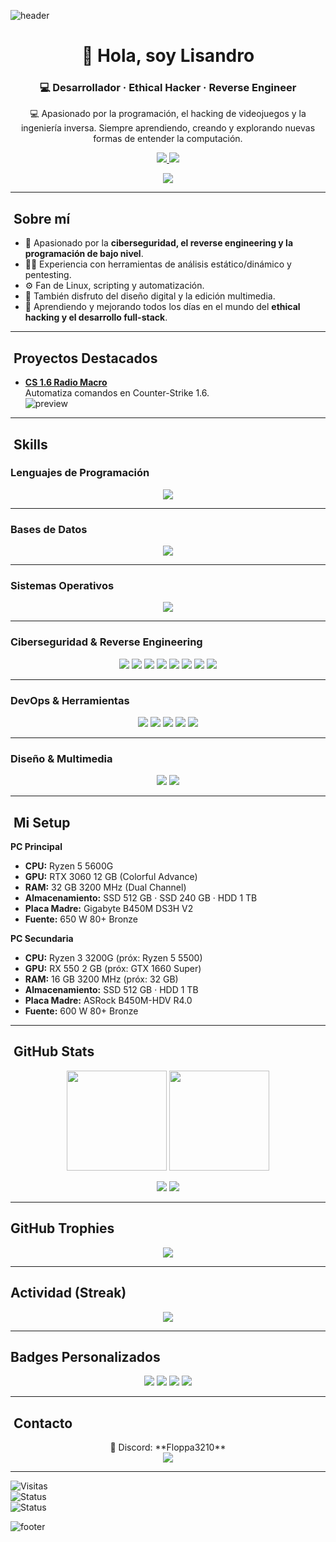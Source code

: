 ![header](https://capsule-render.vercel.app/api?type=waving&color=gradient&height=200&section=header&text=Lisandro&fontSize=60&animation=fadeIn&fontAlignY=35&desc=Hacking%20|%20Reverse%20Engineering%20|%20Code%20Wizard&descAlignY=55&descAlign=50)

<h1 align="center">👋 Hola, soy Lisandro</h1>
<h3 align="center">💻 Desarrollador · Ethical Hacker · Reverse Engineer</h3>

<p align="center">
  💻 Apasionado por la programación, el hacking de videojuegos y la ingeniería inversa.  
  Siempre aprendiendo, creando y explorando nuevas formas de entender la computación.
</p>

<p align="center">
  <a href="https://discord.gg/B8Nm8Ewggg">
    <img src="https://img.shields.io/badge/Discord-Floppa3210-7289da?style=for-the-badge&logo=discord&logoColor=white" />
  </a>
  <a href="https://steamcommunity.com/id/MILEIFAN/">
    <img src="https://img.shields.io/badge/Steam-Profile-000000?style=for-the-badge&logo=steam&logoColor=white" />
  </a>
</p>

<p align="center">
  <img src="https://readme-typing-svg.herokuapp.com?font=Fira+Code&size=25&duration=3500&pause=1000&color=00FF99&center=true&vCenter=true&width=700&lines=💀+Cheater;🔍+Ingeniería+Inversa;⚡+C%2B%2B+·+Python+·+ASM;🚀+Siempre+aprendiendo" />
</p>

---

## ​​​ Sobre mí

- 🚀 Apasionado por la **ciberseguridad, el reverse engineering y la programación de bajo nivel**.  
- 🕵️‍♂️ Experiencia con herramientas de análisis estático/dinámico y pentesting.  
- ⚙️ Fan de Linux, scripting y automatización.  
- 🎨 También disfruto del diseño digital y la edición multimedia.  
- 🌱 Aprendiendo y mejorando todos los días en el mundo del **ethical hacking y el desarrollo full-stack**.

---

## ​ Proyectos Destacados

- **[CS 1.6 Radio Macro](https://github.com/lisandro-bat/spammer-radio)**  
  Automatiza comandos en Counter-Strike 1.6.  
  ![preview](https://raw.githubusercontent.com/lisandro-bat/spammer-radio/main/demo.gif)

---

## ​​ Skills

###  Lenguajes de Programación
<p align="center">
  <img src="https://skillicons.dev/icons?i=python,cpp,assembly,html,css,js,c,cs,java" />
</p>

---

###  Bases de Datos
<p align="center">
  <img src="https://skillicons.dev/icons?i=mysql,sqlite,mongodb,postgres" />
</p>

---

###  Sistemas Operativos
<p align="center">
  <img src="https://skillicons.dev/icons?i=linux,windows,android" />
</p>

---

###  Ciberseguridad & Reverse Engineering
<p align="center">
  <img src="https://skillicons.dev/icons?i=wireshark" />
  <img src="https://img.shields.io/badge/Nmap-%23013243.svg?logo=nmap&logoColor=white&style=for-the-badge" />
  <img src="https://img.shields.io/badge/Burp_Suite-%23FF5722.svg?logo=burpsuite&logoColor=white&style=for-the-badge" />
  <img src="https://img.shields.io/badge/Aircrack--ng-%23007ACC.svg?logo=linux&logoColor=white&style=for-the-badge" />
  <img src="https://img.shields.io/badge/IDA_Pro-%23000000.svg?style=for-the-badge&logoColor=white" />
  <img src="https://img.shields.io/badge/Ghidra-%23FF0000.svg?style=for-the-badge&logoColor=white" />
  <img src="https://img.shields.io/badge/x64dbg-%23000000.svg?style=for-the-badge&logoColor=white" />
  <img src="https://img.shields.io/badge/Cheat%20Engine-%2300BFFF.svg?style=for-the-badge&logoColor=white" />
</p>

---

###  DevOps & Herramientas
<p align="center">
  <img src="https://skillicons.dev/icons?i=docker,git,github,vscode,visualstudio" />
  <img src="https://img.shields.io/badge/PowerShell-%235391FE.svg?logo=powershell&logoColor=white&style=for-the-badge" />
  <img src="https://img.shields.io/badge/OpenVPN-%23EA7E20.svg?logo=openvpn&logoColor=white&style=for-the-badge" />
  <img src="https://img.shields.io/badge/Anydesk-%23EF443B.svg?logo=anydesk&logoColor=white&style=for-the-badge" />
  <img src="https://img.shields.io/badge/TeamViewer-%230066CC.svg?logo=teamviewer&logoColor=white&style=for-the-badge" />
</p>

---

###  Diseño & Multimedia
<p align="center">
  <img src="https://skillicons.dev/icons?i=photoshop" />
  <img src="https://img.shields.io/badge/DaVinci%20Resolve-%23000000.svg?logo=davinciresolve&logoColor=blue&style=for-the-badge" />
</p>

---

## ​​ Mi Setup

**PC Principal**  
- **CPU:** Ryzen 5 5600G  
- **GPU:** RTX 3060 12 GB (Colorful Advance)  
- **RAM:** 32 GB 3200 MHz (Dual Channel)  
- **Almacenamiento:** SSD 512 GB · SSD 240 GB · HDD 1 TB  
- **Placa Madre:** Gigabyte B450M DS3H V2  
- **Fuente:** 650 W 80+ Bronze  

**PC Secundaria**  
- **CPU:** Ryzen 3 3200G (próx: Ryzen 5 5500)  
- **GPU:** RX 550 2 GB (próx: GTX 1660 Super)  
- **RAM:** 16 GB 3200 MHz (próx: 32 GB)  
- **Almacenamiento:** SSD 512 GB · HDD 1 TB  
- **Placa Madre:** ASRock B450M-HDV R4.0  
- **Fuente:** 600 W 80+ Bronze  

---

## ​ GitHub Stats

<p align="center">
  <img src="https://github-readme-stats.vercel.app/api?username=lisandro-bat&show_icons=true&theme=radical" height="160" />
  <img src="https://github-readme-stats.vercel.app/api/top-langs/?username=lisandro-bat&layout=compact&theme=radical" height="160" />
</p>

<p align="center">
  <img src="https://github-profile-summary-cards.vercel.app/api/cards/repos-per-language?username=lisandro-bat&theme=radical" />
  <img src="https://github-profile-summary-cards.vercel.app/api/cards/stats?username=lisandro-bat&theme=radical" />
</p>

---

##  GitHub Trophies
<p align="center">
  <img src="https://github-profile-trophy.vercel.app/?username=lisandro-bat&theme=radical&no-frame=true&margin-w=10&margin-h=10" />
</p>

---

##  Actividad (Streak)
<p align="center">
  <img src="https://streak-stats.demolab.com?user=lisandro-bat&theme=radical&hide_border=true" />
</p>

---

##  Badges Personalizados
<p align="center">
  <img src="https://img.shields.io/badge/Reverse%20Engineer-%F0%9F%94%8D-critical?style=for-the-badge" />
  <img src="https://img.shields.io/badge/Code%20Wizard-%F0%9F%92%AB-blue?style=for-the-badge" />
  <img src="https://img.shields.io/badge/Ethical%20Hacker-%F0%9F%95%B5%EF%B8%8F-green?style=for-the-badge" />
  <img src="https://img.shields.io/badge/Open%20Source-%E2%9C%A8-orange?style=for-the-badge" />
</p>


---

## ​ Contacto
<p align="center">
  💬 Discord: **Floppa3210**<br>
  <a href="https://steamcommunity.com/id/MILEIFAN/">
    <img src="https://img.shields.io/badge/Steam-000000?style=for-the-badge&logo=steam&logoColor=white" />
  </a>
</p>

---

![Visitas](https://komarev.com/ghpvc/?username=lisandro-bat&label=Profile%20Views&color=00ff99&style=flat)  
![Status](https://img.shields.io/badge/Always%20Coding-%E2%9C%94-green?style=for-the-badge)  
![Status](https://img.shields.io/badge/Hacker%20Mood-%F0%9F%92%80-blueviolet?style=for-the-badge)

![footer](https://capsule-render.vercel.app/api?type=waving&color=gradient&height=120&section=footer)

